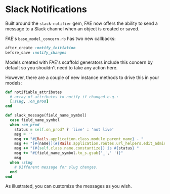 # Slack Notifications

Built around the `slack-notifier` gem, FAE now offers the ability to send a message to a Slack channel when an object is created or saved.

FAE's `base_model_concern.rb` has two new callbacks:

```ruby
after_create :notify_initiation
before_save :notify_changes
```

Models created with FAE's scaffold generators include this concern by default so you shouldn't need to take any action here.

However, there are a couple of new instance methods to drive this in your models:

```ruby
def notifiable_attributes
  # array of attributes to notify if changed e.g.:
  [:slug, :on_prod]
end
```


```ruby
def slack_message(field_name_symbol)
  case field_name_symbol
  when :on_prod
    status = self.on_prod? ? 'live' : 'not live'
    msg = ''
    msg += "#{Rails.application.class.module_parent_name} - "
    msg += "[#{name}](#{Rails.application.routes.url_helpers.edit_admin_wine_url(self)}) "
    msg += "(#{self.class.name.constantize}) is #{status} "
    msg += "#{field_name_symbol.to_s.gsub('_',' ')}"
    msg
  when :slug
    # Different message for slug changes.
  end
end
```

As illustrated, you can customize the messages as you wish.